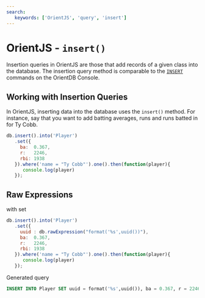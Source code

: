 ```yaml
---
search:
   keywords: ['OrientJS', 'query', 'insert']
---
```


# OrientJS - `insert()`

Insertion queries in OrientJS are those that add records of a given class into the database.  The insertion query method is comparable to the [`INSERT`](SQL-Insert.md) commands on the OrientDB Console.

## Working with Insertion Queries

In OrientJS, inserting data into the database uses the `insert()` method.  For instance, say that you want to add batting averages, runs and runs batted in for Ty Cobb.


```js
db.insert().into('Player')
   .set({
     ba:  0.367,
     r:   2246,
     rbi: 1938
   }).where('name = "Ty Cobb"').one().then(function(player){
      console.log(player)
   });
```


## Raw Expressions

with set
```js
db.insert().into('Player')
   .set({
     uuid : db.rawExpression("format('%s',uuid())"),
     ba:  0.367,
     r:   2246,
     rbi: 1938
   }).where('name = "Ty Cobb"').one().then(function(player){
      console.log(player)
   });
```

Generated query

```sql
INSERT INTO Player SET uuid = format('%s',uuid()), ba = 0.367, r = 2246, rbi = 1938
```
